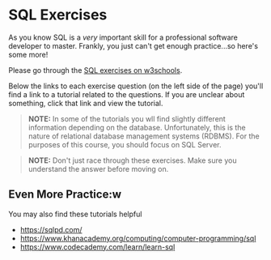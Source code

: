 # SQL Exercises

As you know SQL is a _very_ important skill for a professional software developer to master. Frankly, you just can't get enough practice...so here's some more!

Please go through the [SQL exercises on w3schools](https://www.w3schools.com/SQl/exercise.asp).

Below the links to each exercise question (on the left side of the page) you'll find a link to a tutorial related to the questions. If you are unclear about something, click that link and view the tutorial.

> **NOTE:** In some of the tutorials you wll find slightly different information depending on the database. Unfortunately, this is the nature of relational database management systems (RDBMS). For the purposes of this course, you should focus on SQL Server.

> **NOTE:** Don't just race through these exercises. Make sure you understand the answer before moving on.

## Even More Practice:w

You may also find these tutorials helpful

* https://sqlpd.com/
* https://www.khanacademy.org/computing/computer-programming/sql
* https://www.codecademy.com/learn/learn-sql